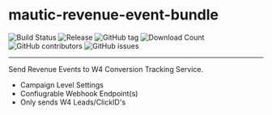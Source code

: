 # mautic-revenue-event-bundle

![Build Status](https://travis-ci.org/TheDMSGroup/mautic-revenue-event.svg?branch=master)
![Release](https://img.shields.io/github/release/TheDMSGroup/mautic-revenue-event.svg)
![GitHub tag](https://img.shields.io/github/tag/TheDMSGroup/mautic-revenue-event.svg)
![Download Count](https://img.shields.io/github/downloads/TheDMSGroup/mautic-revenue-event/total.svg)
![GitHub contributors](https://img.shields.io/github/contributors/TheDMSGroup/mautic-revenue-event.svg)
![GitHub issues](https://img.shields.io/github/issues/TheDMSGroup/mautic-revenue-event.svg)

-----

Send Revenue Events to W4 Conversion Tracking Service. 
* Campaign Level Settings
* Confiugrable Webhook Endpoint(s)
* Only sends W4 Leads/ClickID's

